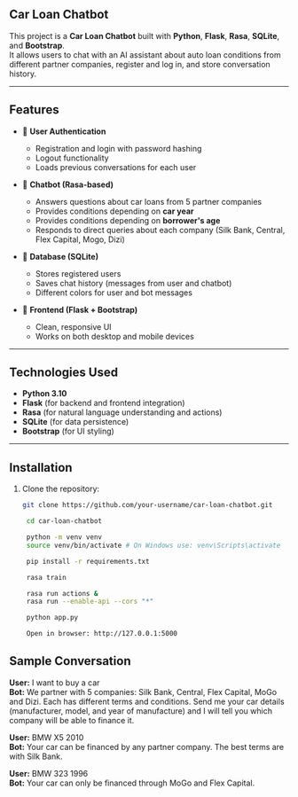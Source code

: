 ## Car Loan Chatbot

This project is a **Car Loan Chatbot** built with **Python**, **Flask**, **Rasa**, **SQLite**, and **Bootstrap**.  
It allows users to chat with an AI assistant about auto loan conditions from different partner companies, register and
log in, and store conversation history.

---

## Features

- 🔹 **User Authentication**
    - Registration and login with password hashing
    - Logout functionality
    - Loads previous conversations for each user

- 🔹 **Chatbot (Rasa-based)**
    - Answers questions about car loans from 5 partner companies
    - Provides conditions depending on **car year**
    - Provides conditions depending on **borrower's age**
    - Responds to direct queries about each company (Silk Bank, Central, Flex Capital, Mogo, Dizi)

- 🔹 **Database (SQLite)**
    - Stores registered users
    - Saves chat history (messages from user and chatbot)
    - Different colors for user and bot messages

- 🔹 **Frontend (Flask + Bootstrap)**
    - Clean, responsive UI
    - Works on both desktop and mobile devices

---

## Technologies Used

- **Python 3.10**
- **Flask** (for backend and frontend integration)
- **Rasa** (for natural language understanding and actions)
- **SQLite** (for data persistence)
- **Bootstrap** (for UI styling)

---

## Installation

1. Clone the repository:
   ```bash
   git clone https://github.com/your-username/car-loan-chatbot.git

    cd car-loan-chatbot

    python -m venv venv
    source venv/bin/activate # On Windows use: venv\Scripts\activate

    pip install -r requirements.txt

    rasa train
   
    rasa run actions &
    rasa run --enable-api --cors "*"

    python app.py
   
    Open in browser: http://127.0.0.1:5000
   

## Sample Conversation
**User:** I want to buy a car  
**Bot:** We partner with 5 companies: Silk Bank, Central, Flex Capital, MoGo and Dizi. Each has different terms and conditions. Send me your car details (manufacturer, model, and year of manufacture) and I will tell you which company will be able to finance it. 

**User:** BMW X5 2010  
**Bot:** Your car can be financed by any partner company. The best terms are with Silk Bank.

**User:** BMW 323 1996  
**Bot:** Your car can only be financed through MoGo and Flex Capital.









